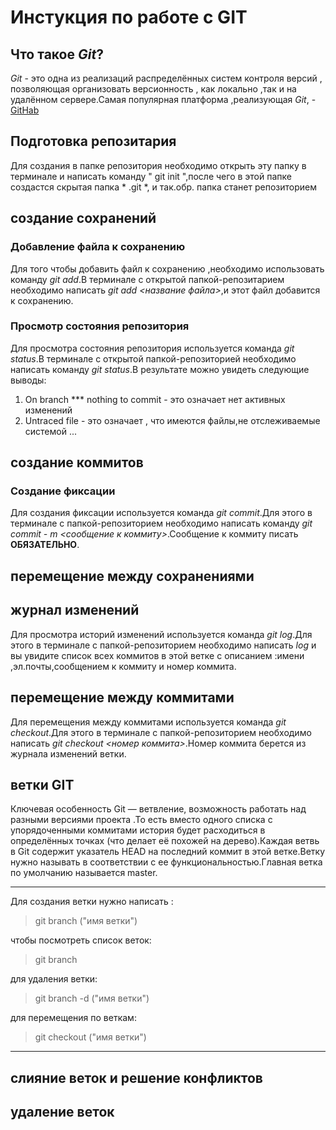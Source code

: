 # Инстукция по работе с GIT
## Что такое *Git*?
*Git* - это одна из реализаций распределённых систем контроля версий , позволяющая организовать версионность , как локально ,так и на удалённом сервере.Самая популярная платформа ,реализующая *Git*, - [GitHab](https://github.com)
## Подготовка репозитария
Для создания в папке репозитория необходимо открыть эту папку в терминале  и написать команду " git init ",после чего в этой папке создастся скрытая папка * .git *, и так.обр. папка станет репозиторием

## создание сохранений


### Добавление файла к сохранению
Для того чтобы добавить файл к сохранению ,необходимо использовать команду *git add*.В терминале с открытой папкой-репозитарием необходимо написать *git add <название файла>*,и этот файл добавится к сохранению.

### Просмотр состояния репозитория
Для просмотра состояния репозитория используется команда *git status*.В терминале с открытой папкой-репозиторией необходимо написать команду *git status*.В результате можно увидеть следующие выводы:
1. On branch *** nothing to commit - это означает нет активных изменений
2. Untraced file - это означает , что имеются файлы,не отслеживаемые системой ...

## создание коммитов
### Создание фиксации
Для создания фиксации используется команда *git commit*.Для этого в терминале с папкой-репозиторием необходимо написать команду *git commit - m <сообщение к коммиту>*.Сообщение к коммиту писать **ОБЯЗАТЕЛЬНО**.


## перемещение между сохранениями

## журнал изменений
Для просмотра историй изменений  используется команда *git log*.Для этого в терминале с папкой-репозиторием необходимо написать *log* и вы увидите список всех коммитов в этой ветке с описанием :имени ,эл.почты,сообщением к коммиту и номер коммита.

## перемещение между коммитами
Для перемещения между коммитами используется команда *git checkout*.Для этого в терминале с папкой-репозиторием необходимо написать *git checkout <номер коммита>*.Номер коммита берется из журнала изменений ветки.

## ветки GIT
Ключевая особенность Git — ветвление, возможность работать над разными версиями проекта .То есть вместо одного списка с упорядоченными коммитами история будет расходиться в определённых точках (что делает её похожей на дерево).Каждая ветвь в Git содержит  указатель HEAD на последний коммит в этой ветке.Ветку нужно называть в соответствии с ее функциональностью.Главная ветка по умолчанию называется master.
___

Для создания ветки нужно написать :
>git branch ("имя ветки")

чтобы посмотреть список веток:
>git branch

для удаления ветки:
>git branch -d ("имя ветки")

для перемещения по веткам:
>git checkout ("имя ветки")

---
## слияние веток  и решение конфликтов
## удаление веток